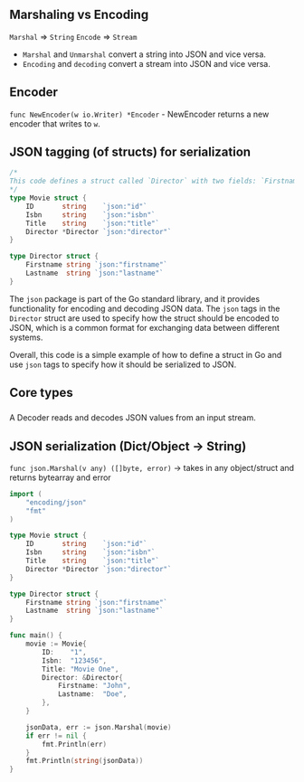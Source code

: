 
## Marshaling vs Encoding

`Marshal` => `String`
`Encode` => `Stream`
* `Marshal` and `Unmarshal` convert a string into JSON and vice versa. 
* `Encoding` and `decoding` convert a stream into JSON and vice versa.


## Encoder

`func NewEncoder(w io.Writer) *Encoder` - NewEncoder returns a new encoder that writes to `w`.





## JSON tagging (of structs) for serialization

```go
/* 
This code defines a struct called `Director` with two fields: `Firstname` and `Lastname`. The fields are annotated with `json` tags, which are used to specify how the struct should be serialized to JSON. Specifically, the `json` tags indicate that the field names in the JSON representation should be `firstname` and `lastname`, respectively.
*/
type Movie struct {
	ID       string    `json:"id"`
	Isbn     string    `json:"isbn"`
	Title    string    `json:"title"`
	Director *Director `json:"director"`
}

type Director struct {
	Firstname string `json:"firstname"`
	Lastname  string `json:"lastname"`
}
```

The `json` package is part of the Go standard library, and it provides functionality for encoding and decoding JSON data. The `json` tags in the `Director` struct are used to specify how the struct should be encoded to JSON, which is a common format for exchanging data between different systems.

Overall, this code is a simple example of how to define a struct in Go and use `json` tags to specify how it should be serialized to JSON.

## Core types

### 

A Decoder reads and decodes JSON values from an input stream.



## JSON serialization (Dict/Object -> String)

`func json.Marshal(v any) ([]byte, error)` -> takes in any object/struct and returns bytearray and error


```go
import (
	"encoding/json"
	"fmt"
)

type Movie struct {
	ID       string    `json:"id"`
	Isbn     string    `json:"isbn"`
	Title    string    `json:"title"`
	Director *Director `json:"director"`
}

type Director struct {
	Firstname string `json:"firstname"`
	Lastname  string `json:"lastname"`
}

func main() {
	movie := Movie{
		ID:    "1",
		Isbn:  "123456",
		Title: "Movie One",
		Director: &Director{
			Firstname: "John",
			Lastname:  "Doe",
		},
	}

	jsonData, err := json.Marshal(movie)
	if err != nil {
		fmt.Println(err)
	}
	fmt.Println(string(jsonData))
}
```